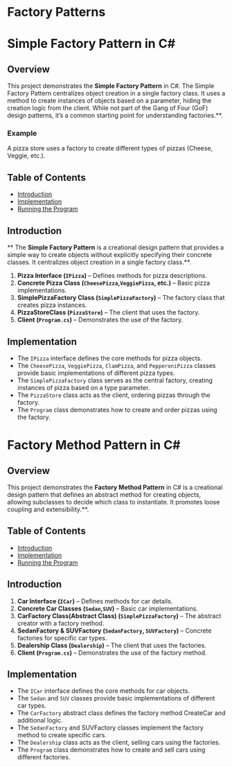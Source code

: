 # Factory Patterns

# Simple Factory Pattern in C#

## Overview
This project demonstrates the **Simple Factory Pattern** in C#. The Simple Factory Pattern centralizes object creation in a single factory class. It uses a method to create instances of objects based on a parameter, hiding the creation logic from the client. While not part of the Gang of Four (GoF) design patterns, it’s a common starting point for understanding factories.**.
### Example
A pizza store uses a factory to create different types of pizzas (Cheese, Veggie, etc.).

## Table of Contents
- [Introduction](#introduction)
- [Implementation](#implementation)
- [Running the Program](#running-the-program)

## Introduction
** The **Simple Factory Pattern** is a creational design pattern that provides a simple way to create objects without explicitly specifying their concrete classes. It centralizes object creation in a single factory class.**.
1. **Pizza Interface (`IPizza`)** – Defines methods for pizza descriptions.  
2. **Concrete Pizza Class (`CheesePizza`,`VeggiePizza`, etc.)** – Basic pizza implementations. 
3. **SimplePizzaFactory Class (`SimplePizzaFactory`)** – The factory class that creates pizza instances.  
4. **PizzaStoreClass (`PizzaStore`)** – The client that uses the factory. 
5. **Client (`Program.cs`)** – Demonstrates the use of the factory.  

## Implementation
- The `IPizza` interface defines the core methods for pizza objects.
- The `CheesePizza`, `VeggiePizza`, `ClamPizza`, and `PepperoniPizza` classes provide basic implementations of different pizza types.
- The `SimplePizzaFactory` class serves as the central factory, creating instances of pizza based on a type parameter.
- The `PizzaStore` class acts as the client, ordering pizzas through the factory.
- The `Program` class demonstrates how to create and order pizzas using the factory.

# Factory Method Pattern in C#

## Overview
This project demonstrates the **Factory Method Pattern** in C# is a creational design pattern that defines an abstract method for creating objects, allowing subclasses to decide which class to instantiate. It promotes loose coupling and extensibility.**.

## Table of Contents
- [Introduction](#introduction)
- [Implementation](#implementation)
- [Running the Program](#running-the-program)

## Introduction

1. **Car Interface (`ICar`)** – Defines methods for car details.
2. **Concrete Car Classes (`Sedan`,`SUV`)** – Basic car implementations. 
3. **CarFactory Class(Abstract Class) (`SimplePizzaFactory`)** – The abstract creator with a factory method. 
4. **SedanFactory & SUVFactory (`SedanFactory`, `SUVFactory`)** – Concrete factories for specific car types.
5. **Dealership Class (`Dealership`)** – The client that uses the factories.
6. **Client (`Program.cs`)** – Demonstrates the use of the factory method.  

## Implementation
- The `ICar` interface defines the core methods for car objects.
- The `Sedan` and `SUV` classes provide basic implementations of different car types.
- The `CarFactory` abstract class defines the factory method CreateCar and additional logic.
- The `SedanFactory` and SUVFactory classes implement the factory method to create specific cars.
- The `Dealership` class acts as the client, selling cars using the factories.
- The `Program` class demonstrates how to create and sell cars using different factories.

